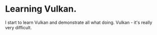 # Learning Vulkan. 
I start to learn Vulkan and demonstrate all what doing. Vulkan - it's really very difficult. 

